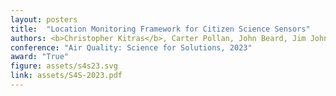 ```yaml
---
layout: posters
title:  "Location Monitoring Framework for Citizen Science Sensors"
authors: <b>Christopher Kitras</b>, Carter Pollan, John Beard, Jim Johnston, Philip Lundrigan
conference: "Air Quality: Science for Solutions, 2023"
award: "True"
figure: assets/s4s23.svg
link: assets/S4S-2023.pdf
---
```

